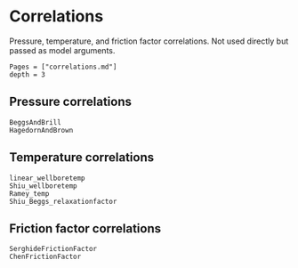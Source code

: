 # Correlations

Pressure, temperature, and friction factor correlations. Not used directly but passed as model arguments.

```@contents
Pages = ["correlations.md"]
depth = 3
```

## Pressure correlations

```@docs
BeggsAndBrill
HagedornAndBrown
```

## Temperature correlations

```@docs
linear_wellboretemp
Shiu_wellboretemp
Ramey_temp
Shiu_Beggs_relaxationfactor 
```

## Friction factor correlations

```@docs
SerghideFrictionFactor
ChenFrictionFactor
```
